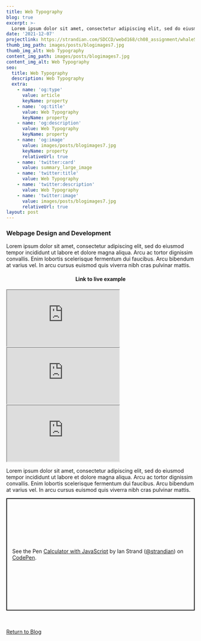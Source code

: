 ```yaml
---
title: Web Typography
blog: true
excerpt: >-
  Lorem ipsum dolor sit amet, consectetur adipiscing elit, sed do eiusmod tempor incididunt ut labore et dolore magna aliqua. Arcu ac tortor dignissim convallis. Enim lobortis scelerisque fermentum dui faucibus. Arcu bibendum at varius vel. In arcu cursus euismod quis viverra nibh cras pulvinar mattis.
date: '2021-12-07'
projectlink: https://strandian.com/SDCCD/webd168/ch08_assignment/whaleShark/whaleShark.html
thumb_img_path: images/posts/blogimages7.jpg
thumb_img_alt: Web Typography
content_img_path: images/posts/blogimages7.jpg
content_img_alt: Web Typography
seo:
  title: Web Typography
  description: Web Typography
  extra:
    - name: 'og:type'
      value: article
      keyName: property
    - name: 'og:title'
      value: Web Typography
      keyName: property
    - name: 'og:description'
      value: Web Typography
      keyName: property
    - name: 'og:image'
      value: images/posts/blogimages7.jpg
      keyName: property
      relativeUrl: true
    - name: 'twitter:card'
      value: summary_large_image
    - name: 'twitter:title'
      value: Web Typography
    - name: 'twitter:description'
      value: Web Typography
    - name: 'twitter:image'
      value: images/posts/blogimages7.jpg
      relativeUrl: true
layout: post
---
```


### Webpage Design and Development
Lorem ipsum dolor sit amet, consectetur adipiscing elit, sed do eiusmod tempor incididunt ut labore et dolore magna aliqua. Arcu ac tortor dignissim convallis. Enim lobortis scelerisque fermentum dui faucibus. Arcu bibendum at varius vel. In arcu cursus euismod quis viverra nibh cras pulvinar mattis.

<h4 align="center">
Link to live example
</h4>
<div id="hideweb1">
  <div class="thumbnail-container" title="Web Development Portfolio"><a href="https://strandian.com/SDCCD/webd168/ch08_assignment/whaleShark/whaleShark.html" target="_blank">
    <div class="thumbnail">
      <iframe src="https://strandian.com/SDCCD/webd168/ch08_assignment/whaleShark/whaleShark.html" onload="this.style.opacity = 1"></iframe>
    </div>
    </a> </div>
</div>
<div id="hideweb2">
  <div class="thumbnail-container" title="Web Development Portfolio"><a href="https://strandian.com/SDCCD/webd168/ch08_assignment/whaleShark/whaleShark.html" target="_blank">
    <div class="thumbnail">
      <iframe src="https://strandian.com/SDCCD/webd168/ch08_assignment/whaleShark/whaleShark.html" onload="this.style.opacity = 1"></iframe>
    </div>
    </a> </div>
</div>
<div id="hideweb3">
  <div class="thumbnail-container" title="Web Development Portfolio"><a href="https://strandian.com/SDCCD/webd168/ch08_assignment/whaleShark/whaleShark.html" target="_blank">
    <div class="thumbnail">
      <iframe src="https://strandian.com/SDCCD/webd168/ch08_assignment/whaleShark/whaleShark.html" onload="this.style.opacity = 1"></iframe>
    </div>
    </a> </div>
</div>

Lorem ipsum dolor sit amet, consectetur adipiscing elit, sed do eiusmod tempor incididunt ut labore et dolore magna aliqua. Arcu ac tortor dignissim convallis. Enim lobortis scelerisque fermentum dui faucibus. Arcu bibendum at varius vel. In arcu cursus euismod quis viverra nibh cras pulvinar mattis.

<p class="codepen" data-height="300" data-default-tab="html,result" data-slug-hash="ZEXyOEj" data-user="strandian" style="height: 300px; box-sizing: border-box; display: flex; align-items: center; justify-content: center; border: 2px solid; margin: 1em 0; padding: 1em;">
  <span>See the Pen <a href="https://codepen.io/strandian/pen/ZEXyOEj">
  Calculator with JavaScript</a> by Ian Strand (<a href="https://codepen.io/strandian">@strandian</a>)
  on <a href="https://codepen.io">CodePen</a>.</span>
</p>

<br />
<br />
<a class="button" href="/blog/">
  Return to Blog
</a>

<script async src="https://cpwebassets.codepen.io/assets/embed/ei.js"></script>